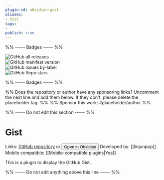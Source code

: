 ```yaml
---
plugin-id: obsidian-gist
aliases:
- Gist
tags: 
- 
publish: true
---
```


%% ----- Badges ----- %%

![GitHub all releases](https://img.shields.io/github/downloads/linjunpop/obsidian-gist/total?color=573E7A&logo=github&style=for-the-badge)   
![GitHub manifest version](https://img.shields.io/github/manifest-json/v/linjunpop/obsidian-gist?color=573E7A&logo=github&style=for-the-badge)   
![GitHub issues by-label](https://img.shields.io/github/issues/linjunpop/obsidian-gist/help%20wanted?color=573E7A&logo=github&style=for-the-badge)   
![GitHub Repo stars](https://img.shields.io/github/stars/linjunpop/obsidian-gist?color=573E7A&logo=github&style=for-the-badge)

%% ----- Badges ----- %%

%% Does the repository or author have any sponsoring links? Uncomment the next line and add them below. If they don't, please delete the placeholder tag. %%
%% Sponsor this work: #placeholder/author %%

%% ----- Do not edit this section ----- %%

# Gist

Links: [GitHub repository](https://github.com/linjunpop/obsidian-gist) or [<button id=HH>Open in Obsidian</button>](obsidian://goto-plugin?id=obsidian-gist)
Developed by: [[linjunpop]]
Mobile compatible: [[Mobile-compatible plugins|Yes]]

This is a plugin to display the GitHub Gist.

%% ----- Do not edit anything above this line ----- %% 
